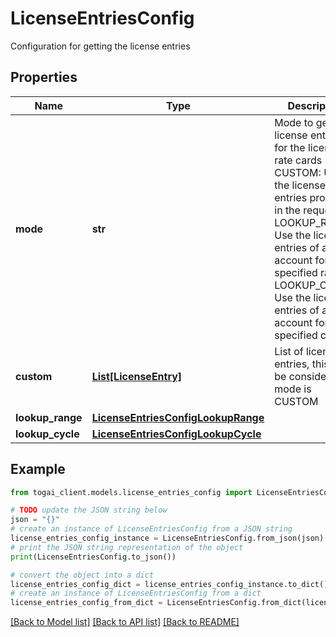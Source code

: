 # LicenseEntriesConfig

Configuration for getting the license entries

## Properties

Name | Type | Description | Notes
------------ | ------------- | ------------- | -------------
**mode** | **str** | Mode to get the license entries for the license rate cards - CUSTOM: Use the license entries provided in the request - LOOKUP_RANGE: Use the license entries of a given account for the specified range - LOOKUP_CYCLE: Use the license entries of a given account for the specified cycle  | 
**custom** | [**List[LicenseEntry]**](LicenseEntry.md) | List of license entries, this will be considered if mode is CUSTOM | [optional] 
**lookup_range** | [**LicenseEntriesConfigLookupRange**](LicenseEntriesConfigLookupRange.md) |  | [optional] 
**lookup_cycle** | [**LicenseEntriesConfigLookupCycle**](LicenseEntriesConfigLookupCycle.md) |  | [optional] 

## Example

```python
from togai_client.models.license_entries_config import LicenseEntriesConfig

# TODO update the JSON string below
json = "{}"
# create an instance of LicenseEntriesConfig from a JSON string
license_entries_config_instance = LicenseEntriesConfig.from_json(json)
# print the JSON string representation of the object
print(LicenseEntriesConfig.to_json())

# convert the object into a dict
license_entries_config_dict = license_entries_config_instance.to_dict()
# create an instance of LicenseEntriesConfig from a dict
license_entries_config_from_dict = LicenseEntriesConfig.from_dict(license_entries_config_dict)
```
[[Back to Model list]](../README.md#documentation-for-models) [[Back to API list]](../README.md#documentation-for-api-endpoints) [[Back to README]](../README.md)


